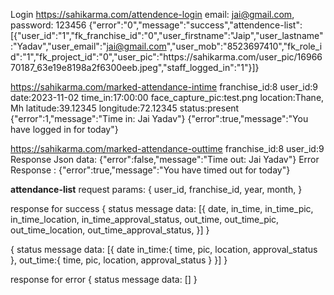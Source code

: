 
Login
https://sahikarma.com/attendence-login
 email: jai@gmail.com,   password: 123456
 {"error":"0","message":"success","attendence-list":[{"user_id":"1","fk_franchise_id":"0","user_firstname":"Jaip","user_lastname":"Yadav","user_email":"jai@gmail.com","user_mob":"8523697410","fk_role_id":"1","fk_project_id":"0","user_pic":"https:\/\/sahikarma.com\/user_pic\/1696670187_63e19e8198a2f6300eeb.jpeg","staff_logged_in":"1"}]}


https://sahikarma.com/marked-attendance-intime
franchise_id:8
user_id:9
date:2023-11-02
time_in:17:00:00
face_capture_pic:test.png
location:Thane, Mh
latitude:39.12345
longitude:72.12345
status:present
{"error":1,"message":"Time in: Jai Yadav"}
{"error":true,"message":"You have logged in for today"}


https://sahikarma.com/marked-attendance-outtime
franchise_id:8
user_id:9
Response Json data: {"error":false,"message":"Time out: Jai Yadav"}
Error Response : {"error":true,"message":"You have timed out for today"}


**attendance-list**
request
  params: {
    user_id,
    franchise_id,
    year,
    month,
  }

response for success
{
  status
  message
  data: [{
    date,
    in_time,
    in_time_pic,
    in_time_location,
    in_time_approval_status,
    out_time,
    out_time_pic,
    out_time_location,
    out_time_approval_status,
  }]
}

{
  status
  message
  data: [{
    date
    in_time:{
      time,
      pic,
      location,
      approval_status
    },
    out_time:{
      time,
      pic,
      location,
      approval_status
    }
  }]
}

response for error
{
  status
  message
  data: []
}